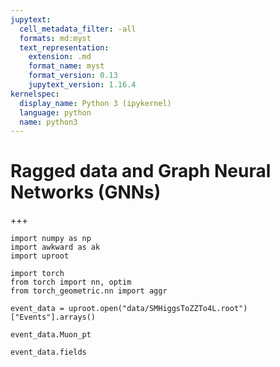 ```yaml
---
jupytext:
  cell_metadata_filter: -all
  formats: md:myst
  text_representation:
    extension: .md
    format_name: myst
    format_version: 0.13
    jupytext_version: 1.16.4
kernelspec:
  display_name: Python 3 (ipykernel)
  language: python
  name: python3
---
```


# Ragged data and Graph Neural Networks (GNNs)

+++



```{code-cell} ipython3
import numpy as np
import awkward as ak
import uproot

import torch
from torch import nn, optim
from torch_geometric.nn import aggr
```

```{code-cell} ipython3
event_data = uproot.open("data/SMHiggsToZZTo4L.root")["Events"].arrays()
```

```{code-cell} ipython3
event_data.Muon_pt
```

```{code-cell} ipython3
event_data.fields
```
